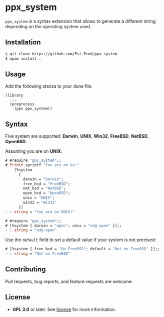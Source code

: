 # ppx_system

`ppx_system` is a syntax extension that allows to generate a different string depending on the operating system used.

## Installation

```bash
$ git clone https://github.com/Psi-Prod/ppx_system
$ opam install .
```

## Usage

Add the following stanza to your dune file:
```
(library
  ...
  (preprocess
    (pps ppx_system))
```

## Syntax

Five system are supported: **Darwin**, **UNIX**, **Win32**, **FreeBSD**, **NetBSD**, **OpenBSD**.

Assuming you are on **UNIX**:
```ocaml
# #require "ppx_system";;
# Printf.sprintf "You are on %s!"
    [%system
      {
        darwin = "Darwin";
        free_bsd = "FreeBSD";
        net_bsd = "NetBSD";
        open_bsd = "OpenBSD";
        unix = "UNIX";
        win32 = "Win32"
      }]
- : string = "You are on UNIX!"
```

```ocaml
# #require "ppx_system";;
# [%system { darwin = "open"; unix = "xdg-open" }];;
- : string = "xdg-open"
```

Use the `default` field to set a default value if your system is not precised:
```ocaml
# [%system { free_bsd = "On FreeBSD"; default = "Not on FreeBSD" }];;
- : string = "Not on FreeBSD"
```

## Contributing

Pull requests, bug reports, and feature requests are welcome.

## License

- **GPL 3.0** or later. See [license](LICENSE) for more information.
